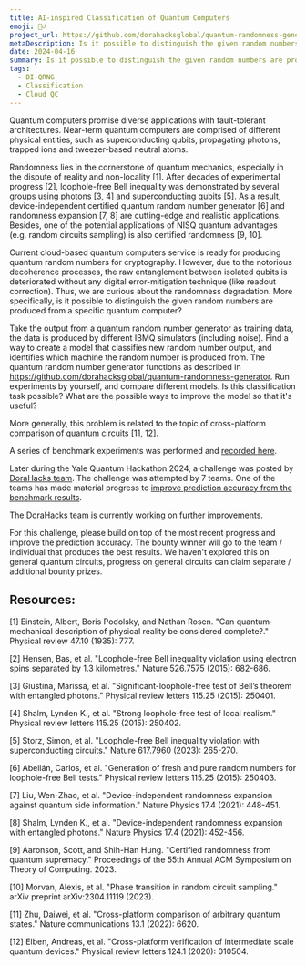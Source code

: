 ```yaml
---
title: AI-inspired Classification of Quantum Computers
emoji: 🧙‍♂️
project_url: https://github.com/dorahacksglobal/quantum-randomness-generator
metaDescription: Is it possible to distinguish the given random numbers are produced from a specific quantum computer? More generally, this problem is related to the topic of cross-platform comparison of quantum circuits.
date: 2024-04-16
summary: Is it possible to distinguish the given random numbers are produced from a specific quantum computer? More generally, this problem is related to the topic of cross-platform comparison of quantum circuits.
tags:
  - DI-QRNG
  - Classification
  - Cloud QC
---
```


Quantum computers promise diverse applications with fault-tolerant architectures. Near-term quantum computers are comprised of different physical entities, such as superconducting qubits, propagating photons, trapped ions and tweezer-based neutral atoms.

Randomness lies in the cornerstone of quantum mechanics, especially in the dispute of reality and non-locality [1]. After decades of experimental progress [2], loophole-free Bell inequality was demonstrated by several groups using photons [3, 4] and superconducting qubits [5]. As a result, device-independent certified quantum random number generator [6] and randomness expansion [7, 8] are cutting-edge and realistic applications. Besides, one of the potential applications of NISQ quantum advantages (e.g. random circuits sampling) is also certified randomness [9, 10].

Current cloud-based quantum computers service is ready for producing quantum random numbers for cryptography. However, due to the notorious decoherence processes, the raw entanglement between isolated qubits is deteriorated without any digital error-mitigation technique (like readout correction). Thus, we are curious about the randomness degradation. More specifically, is it possible to distinguish the given random numbers are produced from a specific quantum computer?

Take the output from a quantum random number generator as training data, the data is produced by different IBMQ simulators (including noise). Find a way to create a model that classifies new random number output, and identifies which machine the random number is produced from. The quantum random number generator functions as described in https://github.com/dorahacksglobal/quantum-randomness-generator. Run experiments by yourself, and compare different models. Is this classification task possible? What are the possible ways to improve the model so that it's useful?

More generally, this problem is related to the topic of cross-platform comparison of quantum circuits [11, 12].

A series of benchmark experiments was performed and [recorded here](https://github.com/dorahacksglobal/quantum-randomness-generator/blob/QC-Prediction-Model/classification/RandomNumber_Classification.ipynb).

Later during the Yale Quantum Hackathon 2024, a challenge was posted by [DoraHacks team](https://dorahacks.io/hackathon/yquantum2024/dorahacks-challenge-track). The challenge was attempted by 7 teams. One of the teams has made material progress to [improve prediction accuracy from the benchmark results](https://dorahacks.io/buidl/11292).

The DoraHacks team is currently working on [further improvements](https://github.com/dorahacksglobal/quantum-randomness-generator/tree/QC-Prediction-Model/classification).

For this challenge, please build on top of the most recent progress and improve the prediction accuracy. The bounty winner will go to the team / individual that produces the best results. We haven't explored this on general quantum circuits, progress on general circuits can claim separate / additional bounty prizes.

## Resources:

[1] Einstein, Albert, Boris Podolsky, and Nathan Rosen. "Can quantum-mechanical description of physical reality be considered complete?." Physical review 47.10 (1935): 777.

[2] Hensen, Bas, et al. "Loophole-free Bell inequality violation using electron spins separated by 1.3 kilometres." Nature 526.7575 (2015): 682-686.

[3] Giustina, Marissa, et al. "Significant-loophole-free test of Bell’s theorem with entangled photons." Physical review letters 115.25 (2015): 250401.

[4] Shalm, Lynden K., et al. "Strong loophole-free test of local realism." Physical review letters 115.25 (2015): 250402.

[5] Storz, Simon, et al. "Loophole-free Bell inequality violation with superconducting circuits." Nature 617.7960 (2023): 265-270.

[6] Abellán, Carlos, et al. "Generation of fresh and pure random numbers for loophole-free Bell tests." Physical review letters 115.25 (2015): 250403.

[7] Liu, Wen-Zhao, et al. "Device-independent randomness expansion against quantum side information." Nature Physics 17.4 (2021): 448-451.

[8] Shalm, Lynden K., et al. "Device-independent randomness expansion with entangled photons." Nature Physics 17.4 (2021): 452-456.

[9] Aaronson, Scott, and Shih-Han Hung. "Certified randomness from quantum supremacy." Proceedings of the 55th Annual ACM Symposium on Theory of Computing. 2023.

[10] Morvan, Alexis, et al. "Phase transition in random circuit sampling." arXiv preprint arXiv:2304.11119 (2023).

[11] Zhu, Daiwei, et al. "Cross-platform comparison of arbitrary quantum states." Nature communications 13.1 (2022): 6620.

[12] Elben, Andreas, et al. "Cross-platform verification of intermediate scale quantum devices." Physical review letters 124.1 (2020): 010504.
